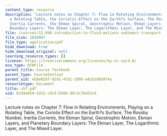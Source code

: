 ```yaml
---
content_type: resource
description: 'Lecture notes on Chapter 7: Flow in Rotating Environments, Playing on
  a Rotating Table, the Coriolis Effect on the Earth?s Surface, The Rossby Number,
  Inertia Currents, the Ekman Spiral, Geostrophic Motion, Ekman Layers, and Planetary
  Boundary Layers: The Ekman Layer, The Logarithmic Layer, and The Mixed Layer.'
file: /courses/12-090-introduction-to-fluid-motions-sediment-transport-and-current-generated-sedimentary-structures-fall-2006/02d4e659d322cdc8b566d9c3c76453c6_ch7.pdf
file_size: 1030997
file_type: application/pdf
hide_download: true
hide_download_original: null
learning_resource_types: []
license: https://creativecommons.org/licenses/by-nc-sa/4.0/
ocw_type: OCWFile
parent_title: Course Textbook
parent_type: CourseSection
parent_uid: 458e02b7-92d1-4fd1-189b-e8cb2d6d4f4a
resourcetype: Document
title: ch7.pdf
uid: 02d4e659-d322-cdc8-b566-d9c3c76453c6
---
```

Lecture notes on Chapter 7: Flow in Rotating Environments, Playing on a Rotating Table, the Coriolis Effect on the Earth?s Surface, The Rossby Number, Inertia Currents, the Ekman Spiral, Geostrophic Motion, Ekman Layers, and Planetary Boundary Layers: The Ekman Layer, The Logarithmic Layer, and The Mixed Layer.